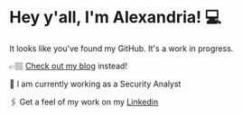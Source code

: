 <h1>  Hey y'all, I'm Alexandria! 💻</h1>
 
It looks like you've found my GitHub. It's a work in progress.

👉🏽 [Check out my blog](https://alexandriastech.webflow.io/) instead! 

💼 I am currently working as a Security Analyst

🖇️ Get a feel of my work on my [Linkedin](https://www.linkedin.com/in/alexandriapigram/)


